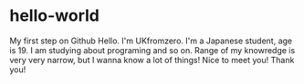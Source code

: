 # hello-world
My first step on Github
Hello. I'm UKfromzero.
I'm a Japanese student, age is 19.
I am studying about programing and so on.
Range of my knowredge is very very narrow,
but I wanna know a lot of things!
Nice to meet you!
Thank you!
